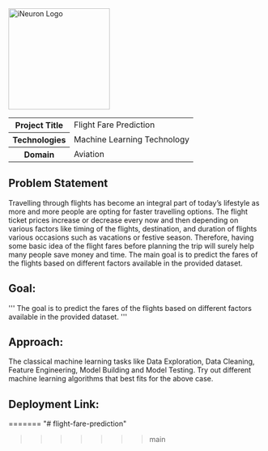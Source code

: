 
<img align="center" width="200" src="https://internship.ineuron.ai/_next/image?url=%2Fimages%2Fineuron-logo.png&w=1920&q=75" alt="iNeuron Logo"/>

<table>
    <tr>
        <th>Project Title</th>
        <td>Flight Fare Prediction</td>
    </tr>
    <tr>
        <th>Technologies</th>
        <td>Machine Learning Technology</td>
    </tr>
    <tr>
        <th>Domain</th>
        <td>Aviation</td>
    </tr>
</table>

## Problem Statement

Travelling through flights has become an integral part of today’s lifestyle as more and more people are opting for faster travelling options. The flight ticket prices increase or decrease every now and then depending on various factors like timing of the flights,
destination, and duration of flights various occasions such as vacations or festive
season. Therefore, having some basic idea of the flight fares before planning the trip will surely help many people save money and time.
The main goal is to predict the fares of the flights based on different factors available in the provided dataset.

## Goal:

'''
The goal is to predict the fares of the flights based on different factors available in the provided dataset.
'''

## Approach:

The classical machine learning tasks like Data Exploration, Data Cleaning, Feature Engineering, Model Building and Model Testing. Try out different machine learning algorithms that best fits for the above case.

## Deployment Link:

=======
"# flight-fare-prediction"

> > > > > > > main
